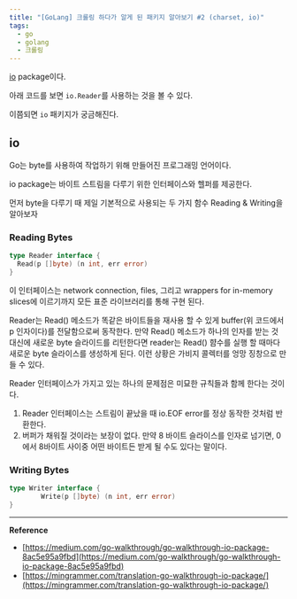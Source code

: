 ```yaml
---
title: "[GoLang] 크롤링 하다가 알게 된 패키지 알아보기 #2 (charset, io)"
tags:
  - go
  - golang
  - 크롤링
---
```


[io](https://golang.org/pkg/io/) package이다.

아래 코드를 보면 `io.Reader`를 사용하는 것을 볼 수 있다.

이쯤되면 `io` 패키지가 궁금해진다.

## io

Go는 byte를 사용하여 작업하기 위해 만들어진 프로그래밍 언어이다.

io package는 바이트 스트림을 다루기 위한 인터페이스와 헬퍼를 제공한다.

먼저 byte을 다루기 때 제일 기본적으로 사용되는 두 가지 함수 Reading & Writing을 알아보자

### Reading Bytes

```go
type Reader interface {
  Read(p []byte) (n int, err error)
}
```

이 인터페이스는 network connection, files, 그리고 wrappers for in-memory slices에 이르기까지 모든 표준 라이브러리를 통해 구현 된다.

Reader는 Read() 메소드가 똑같은 바이트들을 재사용 할 수 있게 buffer(위 코드에서 p 인자이다)를 전달함으로써 동작한다. 만약 Read() 메소드가 하나의 인자를 받는 것 대신에 새로운 byte 슬라이드를 리턴한다면 reader는 Read() 햠수를 실행 할 때마다 새로운 byte 슬라이스를 생성하게 된다. 이런 상황은 가비지 콜렉터를 엉망 징창으로 만들 수 있다.

Reader 인터페이스가 가지고 있는 하나의 문제점은 미묘한 규칙들과 함께 한다는 것이다.

1. Reader 인터페이스는 스트림이 끝났을 때 io.EOF error를 정상 동작한 것처럼 반환한다.
2. 버퍼가 채워질 것이라는 보장이 없다. 만약 8 바이트 슬라이스를 인자로 넘기면, 0에서 8바이트 사이중 어떤 바이트든 받게 될 수도 있다는 말이다.

### Writing Bytes

```go
type Writer interface {
        Write(p []byte) (n int, err error)
}
```

---

**Reference**

- [https://medium.com/go-walkthrough/go-walkthrough-io-package-8ac5e95a9fbd](https://medium.com/go-walkthrough/go-walkthrough-io-package-8ac5e95a9fbd)
- [https://mingrammer.com/translation-go-walkthrough-io-package/](https://mingrammer.com/translation-go-walkthrough-io-package/)
